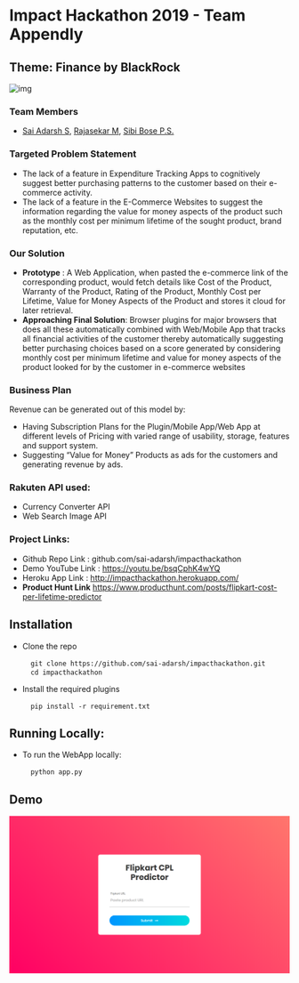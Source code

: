 # Impact Hackathon 2019 - Team Appendly
## Theme: Finance by BlackRock

![img](https://media-fastly.hackerearth.com/media/hackathon/junction-online-test/images/6619c38a8b-junctiononline-impacthackathon-cover-still-hackerearth.jpg)

### Team Members
* [Sai Adarsh S](https://LINkedin.com/in/sai-adarsh/), [Rajasekar M](https://www.linkedin.com/in/rajasekar1999), [Sibi Bose P.S.](https://www.linkedin.com/in/sibi-bose-8683b6150/)

### Targeted Problem Statement
* The lack of a feature in Expenditure Tracking Apps to
cognitively suggest better purchasing patterns to the
customer based on their e-commerce activity.
* The lack of a feature in the E-Commerce Websites to
suggest the information regarding the value for
money aspects of the product such as the monthly
cost per minimum lifetime of the sought product,
brand reputation, etc.

### Our Solution
* **Prototype** : A Web Application, when pasted the e-commerce link of the
corresponding product, would fetch details like Cost of the Product,
Warranty of the Product, Rating of the Product, Monthly Cost per
Lifetime, Value for Money Aspects of the Product and stores it cloud for
later retrieval.
* **Approaching Final Solution**: Browser plugins for major browsers that
does all these automatically combined with Web/Mobile App that tracks
all financial activities of the customer thereby automatically suggesting
better purchasing choices based on a score generated by considering
monthly cost per minimum lifetime and value for money aspects of the
product looked for by the customer in e-commerce websites

### Business Plan
Revenue can be generated out of this model by:
* Having Subscription Plans for the Plugin/Mobile
App/Web App at different levels of Pricing with varied
range of usability, storage, features and support
system.
* Suggesting “Value for Money” Products as ads for the
customers and generating revenue by ads.

### Rakuten API used:
* Currency Converter API
* Web Search Image API

### Project Links:
* Github Repo Link : github.com/sai-adarsh/impacthackathon
* Demo YouTube Link : https://youtu.be/bsqCphK4wYQ
* Heroku App Link : http://impacthackathon.herokuapp.com/
* **Product Hunt Link**
https://www.producthunt.com/posts/flipkart-cost-per-lifetime-predictor

## Installation
* Clone the repo

		git clone https://github.com/sai-adarsh/impacthackathon.git
		cd impacthackathon
		
* Install the required plugins
		
		pip install -r requirement.txt
		
## Running Locally:
* To run the WebApp locally: 

		python app.py
  
## Demo
![alt text](images/demo.png)

